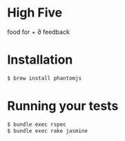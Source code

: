 # High Five
food for + ∂ feedback

# Installation

```sh
$ brew install phantomjs
```

# Running your tests

```sh
$ bundle exec rspec
$ bundle exec rake jasmine
```
